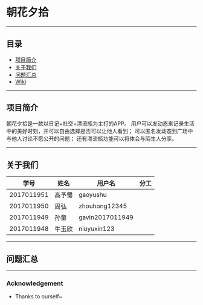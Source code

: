 ﻿# 朝花夕拾
----
## 目录
* [项目简介](#项目简介)
* [关于我们](#关于我们)
* [问题汇总](#问题汇总)
* [Wiki](#wiki)
----
## 项目简介
朝花夕拾是一款以日记+社交+漂流瓶为主打的APP。
用户可以发动态来记录生活中的美好时刻，并可以自由选择是否可以让他人看到；
可以匿名发动态到广场中与他人讨论不愿公开的问题；
还有漂流瓶功能可以将体会与陌生人分享。


----
## 关于我们
学号|姓名|用户名|分工   
----|----|----|----  
2017011951|高予蜀|gaoyushu|
2017011950|周弘|zhouhong12345|
2017011949|孙童|gavin2017011949|
2017011948|牛玉欣|niuyuxin123|
----
## 问题汇总
----
### Acknowledgement
* Thanks to ourself~
